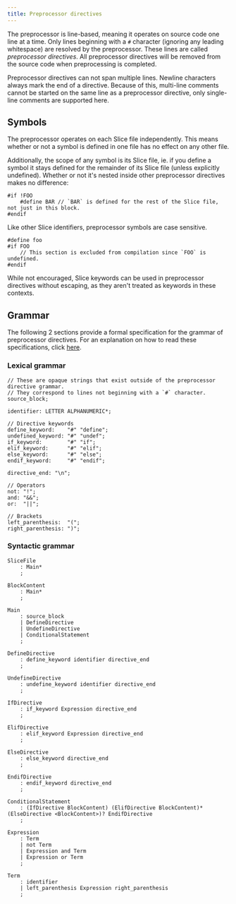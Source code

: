 ```yaml
---
title: Preprocessor directives
---
```


The preprocessor is line-based, meaning it operates on source code one line at a time.
Only lines beginning with a `#` character (ignoring any leading whitespace) are resolved by the preprocessor. These lines are called _preprocessor directives_.
All preprocessor directives will be removed from the source code when preprocessing is completed.

Preprocessor directives can not span multiple lines. Newline characters always mark the end of a directive.
Because of this, multi-line comments cannot be started on the same line as a preprocessor directive, only single-line comments are supported here.

## Symbols

The preprocessor operates on each Slice file independently. This means whether or not a symbol is defined in one file has no effect on any other file.

Additionally, the scope of any symbol is its Slice file, ie. if you define a symbol it stays defined for the remainder of its Slice file (unless explicitly undefined). Whether or not it's nested inside other preprocessor directives makes no difference:

```slice
#if !FOO
    #define BAR // `BAR` is defined for the rest of the Slice file, not just in this block.
#endif
```

Like other Slice identifiers, preprocessor symbols are case sensitive.

```slice
#define foo
#if FOO
    // This section is excluded from compilation since `FOO` is undefined.
#endif
```

While not encouraged, Slice keywords can be used in preprocessor directives without escaping, as they aren't treated as keywords in these contexts.

## Grammar

The following 2 sections provide a formal specification for the grammar of preprocessor directives. For an explanation on how to read these specifications, click [here](../language-reference#grammar-notation).

### Lexical grammar

```ebnf {% showTitle=false %}
// These are opaque strings that exist outside of the preprocessor directive grammar.
// They correspond to lines not beginning with a `#` character.
source_block;

identifier: LETTER ALPHANUMERIC*;

// Directive keywords
define_keyword:    "#" "define";
undefined_keyword: "#" "undef";
if_keyword:        "#" "if";
elif_keyword:      "#" "elif";
else_keyword:      "#" "else";
endif_keyword:     "#" "endif";

directive_end: "\n";

// Operators
not: "!";
and: "&&";
or:  "||";

// Brackets
left_parenthesis:  "(";
right_parenthesis: ")";
```

### Syntactic grammar

```ebnf {% showTitle=false %}
SliceFile
    : Main*
    ;

BlockContent
    : Main*
    ;

Main
    : source_block
    | DefineDirective
    | UndefineDirective
    | ConditionalStatement
    ;

DefineDirective
    : define_keyword identifier directive_end
    ;

UndefineDirective
    : undefine_keyword identifier directive_end
    ;

IfDirective
    : if_keyword Expression directive_end
    ;

ElifDirective
    : elif_keyword Expression directive_end
    ;

ElseDirective
    : else_keyword directive_end
    ;

EndifDirective
    : endif_keyword directive_end
    ;

ConditionalStatement
    : (IfDirective BlockContent) (ElifDirective BlockContent)* (ElseDirective <BlockContent>)? EndifDirective
    ;

Expression
    : Term
    | not Term
    | Expression and Term
    | Expression or Term
    ;

Term
    : identifier
    | left_parenthesis Expression right_parenthesis
    ;
```
